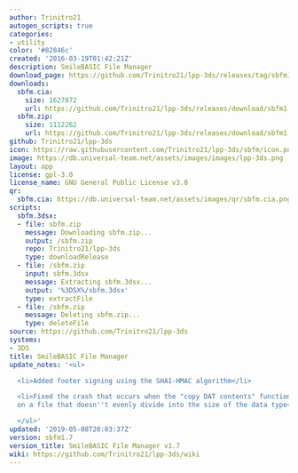 ```yaml
---
author: Trinitro21
autogen_scripts: true
categories:
- utility
color: '#82846c'
created: '2016-03-19T01:42:21Z'
description: SmileBASIC File Manager
download_page: https://github.com/Trinitro21/lpp-3ds/releases/tag/sbfm1.7
downloads:
  sbfm.cia:
    size: 1627072
    url: https://github.com/Trinitro21/lpp-3ds/releases/download/sbfm1.7/sbfm.cia
  sbfm.zip:
    size: 1112262
    url: https://github.com/Trinitro21/lpp-3ds/releases/download/sbfm1.7/sbfm.zip
github: Trinitro21/lpp-3ds
icon: https://raw.githubusercontent.com/Trinitro21/lpp-3ds/sbfm/icon.png
image: https://db.universal-team.net/assets/images/images/lpp-3ds.png
layout: app
license: gpl-3.0
license_name: GNU General Public License v3.0
qr:
  sbfm.cia: https://db.universal-team.net/assets/images/qr/sbfm.cia.png
scripts:
  sbfm.3dsx:
  - file: sbfm.zip
    message: Downloading sbfm.zip...
    output: /sbfm.zip
    repo: Trinitro21/lpp-3ds
    type: downloadRelease
  - file: /sbfm.zip
    input: sbfm.3dsx
    message: Extracting sbfm.3dsx...
    output: '%3DSX%/sbfm.3dsx'
    type: extractFile
  - file: /sbfm.zip
    message: Deleting sbfm.zip...
    type: deleteFile
source: https://github.com/Trinitro21/lpp-3ds
systems:
- 3DS
title: SmileBASIC File Manager
update_notes: '<ul>

  <li>Added footer signing using the SHA1-HMAC algorithm</li>

  <li>Fixed the crash that occurs when the "copy DAT contents" function is invoked
  on a file that doesn''t evenly divide into the size of the data type</li>

  </ul>'
updated: '2019-05-08T20:03:37Z'
version: sbfm1.7
version_title: SmileBASIC File Manager v1.7
wiki: https://github.com/Trinitro21/lpp-3ds/wiki
---
```

